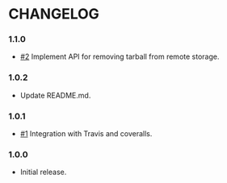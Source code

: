 # CHANGELOG

### 1.1.0

- [#2] Implement API for removing tarball from remote storage.

### 1.0.2

- Update README.md.

### 1.0.1

- [#1] Integration with Travis and coveralls.

### 1.0.0

- Initial release.


[#1]: https://github.com/ywangii/await-targz/pull/1
[#2]: https://github.com/ywangii/await-targz/pull/2
